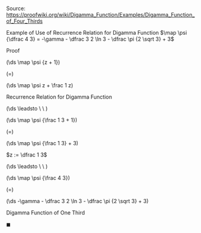 # 

Source: https://proofwiki.org/wiki/Digamma_Function/Examples/Digamma_Function_of_Four_Thirds

Example of Use of Recurrence Relation for Digamma Function
$\map \psi {\dfrac 4 3} = -\gamma - \dfrac 3 2 \ln 3 - \dfrac \pi {2 \sqrt 3} + 3$


Proof













\(\ds \map \psi {z + 1}\)

\(=\)







\(\ds \map \psi z + \frac 1 z\)





Recurrence Relation for Digamma Function








\(\ds \leadsto \ \ \)





\(\ds \map \psi {\frac 1 3 + 1}\)

\(=\)







\(\ds \map \psi {\frac 1 3} + 3\)





$z := \dfrac 1 3$








\(\ds \leadsto \ \ \)





\(\ds \map \psi {\frac 4 3}\)

\(=\)







\(\ds -\gamma - \dfrac 3 2 \ln 3 - \dfrac \pi {2 \sqrt 3} + 3\)





Digamma Function of One Third



$\blacksquare$





